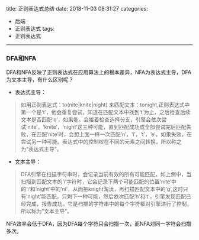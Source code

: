title: 正则表达式总结
date: 2018-11-03 08:31:27
categories:
- 后端
- 正则表达式
tags:
- 正则表达式
---

### DFA和NFA
DFA和NFA反映了正则表达式在应用算法上的根本差异，NFA为表达式主导，DFA为文本主导，有什么区别呢？
- 表达式主导：
>如用正则表达式：to(nite|knite|night) 来匹配文本：tonight,正则表达式中第一个是‘t’，他会重复尝试，知道在匹配文本中找到‘t’为止，之后检查后续文本是否匹配‘o’，如果能，会接着检查选择分支，引擎会依次尝试‘nite’，‘knite’，‘night’这三种可能，直到匹配成功或全部尝试完后匹配失败，在匹配‘nite’时，会想上面一样一次匹配‘n’，‘i’，‘t’，‘e’，如果失败，在尝试另一种可能。表达式中的控制权在不同的元素之间转换，所以称之为“表达式主导”。

- 文本主导：
>DFA引擎在扫描字符串时，会记录当前有效的所有可能匹配，如上例中，当扫描到匹配文本的‘i’字符时，它会记录下两个可能匹配的位置‘nite’中的‘i’和‘night’中的‘ni’，从而把knight淘汰，再扫描匹配文本中的‘g’,这时只有‘night’能匹配，只剩下一种可能，然后依次匹配‘h’和‘t’，引擎发现匹配已经完成，报告成功。它是扫描的字符串中的每个字符都对引擎进行了控制，所以称为“文本主导”。

NFA效率会低于DFA，因为DFA每个字符只会扫描一次，而NFA对同一字符会扫描多次。



<!--more-->

